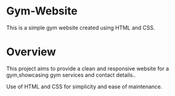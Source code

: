 # Gym-Website
This is a simple gym website created using HTML and CSS.

# Overview
This project aims to provide a clean and responsive website for a gym,showcasing gym services and contact details..

Use of HTML and CSS for simplicity and ease of maintenance.
